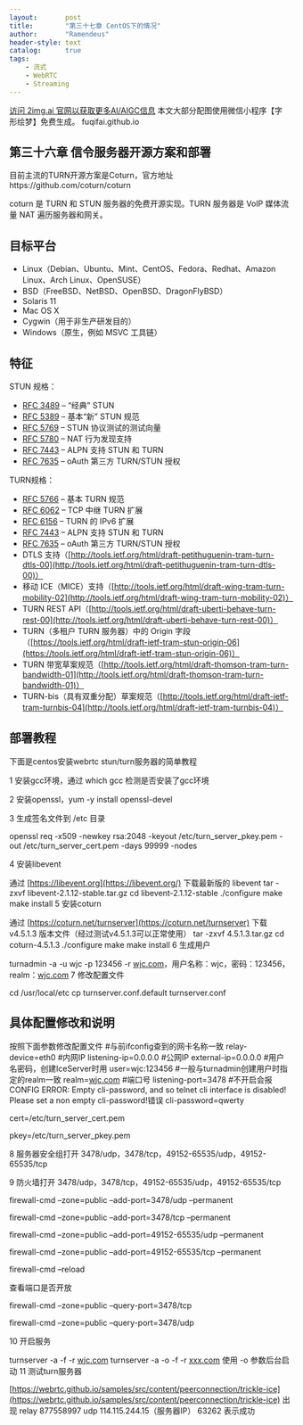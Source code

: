 ```yaml
---
layout:       post
title:        "第三十七章 CentOS下的情况"
author:       "Ramendeus"
header-style: text
catalog:      true
tags:
    - 流式
    - WebRTC
    - Streaming
---
```


[访问 2img.ai 官网以获取更多AI/AIGC信息](https://2img.ai)
本文大部分配图使用微信小程序【字形绘梦】免费生成。
fuqifai.github.io

## 第三十六章 信令服务器开源方案和部署


目前主流的TURN开源方案是Coturn，官方地址https://github.com/coturn/coturn

coturn 是 TURN 和 STUN 服务器的免费开源实现。TURN 服务器是 VoIP 媒体流量 NAT 遍历服务器和网关。

## 目标平台

+   Linux（Debian、Ubuntu、Mint、CentOS、Fedora、Redhat、Amazon Linux、Arch Linux、OpenSUSE）
+   BSD（FreeBSD、NetBSD、OpenBSD、DragonFlyBSD）
+   Solaris 11
+   Mac OS X
+   Cygwin（用于非生产研发目的）
+   Windows（原生，例如 MSVC 工具链）

## **特征**

STUN 规格：

+   [RFC 3489](https://datatracker.ietf.org/doc/html/rfc3489) – “经典” STUN
+   [RFC 5389](https://datatracker.ietf.org/doc/html/rfc5389) – 基本“新” STUN 规范
+   [RFC 5769](https://datatracker.ietf.org/doc/html/rfc5769) – STUN 协议测试的测试向量
+   [RFC 5780](https://datatracker.ietf.org/doc/html/rfc5780) – NAT 行为发现支持
+   [RFC 7443](https://datatracker.ietf.org/doc/html/rfc7443) – ALPN 支持 STUN 和 TURN
+   [RFC 7635](https://datatracker.ietf.org/doc/html/rfc7635) – oAuth 第三方 TURN/STUN 授权

TURN规格：

+   [RFC 5766](https://datatracker.ietf.org/doc/html/rfc5766) – 基本 TURN 规范
+   [RFC 6062](https://datatracker.ietf.org/doc/html/rfc6062) – TCP 中继 TURN 扩展
+   [RFC 6156](https://datatracker.ietf.org/doc/html/rfc6156) – TURN 的 IPv6 扩展
+   [RFC 7443](https://datatracker.ietf.org/doc/html/rfc7443) – ALPN 支持 STUN 和 TURN
+   [RFC 7635](https://datatracker.ietf.org/doc/html/rfc7635) – oAuth 第三方 TURN/STUN 授权
+   DTLS 支持（[http://tools.ietf.org/html/draft-petithuguenin-tram-turn-dtls-00](http://tools.ietf.org/html/draft-petithuguenin-tram-turn-dtls-00)）
+   移动 ICE（MICE）支持（[http://tools.ietf.org/html/draft-wing-tram-turn-mobility-02](http://tools.ietf.org/html/draft-wing-tram-turn-mobility-02)）
+   TURN REST API（[http://tools.ietf.org/html/draft-uberti-behave-turn-rest-00](http://tools.ietf.org/html/draft-uberti-behave-turn-rest-00)）
+   TURN（多租户 TURN 服务器）中的 Origin 字段（[https://tools.ietf.org/html/draft-ietf-tram-stun-origin-06](https://tools.ietf.org/html/draft-ietf-tram-stun-origin-06)）
+   TURN 带宽草案规范（[http://tools.ietf.org/html/draft-thomson-tram-turn-bandwidth-01](http://tools.ietf.org/html/draft-thomson-tram-turn-bandwidth-01)）
+   TURN-bis（具有双重分配）草案规范（[http://tools.ietf.org/html/draft-ietf-tram-turnbis-04](http://tools.ietf.org/html/draft-ietf-tram-turnbis-04)）

## 部署教程

下面是centos安装webrtc stun/turn服务器的简单教程

1 安装gcc环境，通过 which gcc 检测是否安装了gcc环境

2 安装openssl，yum -y install openssl-devel

3 生成签名文件到 /etc 目录

openssl req -x509 -newkey rsa:2048 -keyout /etc/turn\_server\_pkey.pem -out /etc/turn\_server\_cert.pem -days 99999 -nodes

4 安装libevent

通过 [https://libevent.org](https://libevent.org/) 下载最新版的 libevent tar -zxvf libevent-2.1.12-stable.tar.gz cd libevent-2.1.12-stable ./configure make make install 5 安装coturn

通过 [https://coturn.net/turnserver](https://coturn.net/turnserver) 下载 v4.5.1.3 版本文件（经过测试v4.5.1.3可以正常使用） tar -zxvf 4.5.1.3.tar.gz cd coturn-4.5.1.3 ./configure make make install 6 生成用户

turnadmin -a -u wjc -p 123456 -r [wjc.com](http://wjc.com/)，用户名称：wjc，密码：123456，realm：[wjc.com](http://wjc.com/) 7 修改配置文件

cd /usr/local/etc cp turnserver.conf.default turnserver.conf

## 具体配置修改和说明

按照下面参数修改配置文件 #与前ifconfig查到的网卡名称一致 relay-device=eth0 #内网IP listening-ip=0.0.0.0 #公网IP external-ip=0.0.0.0 #用户名密码，创建IceServer时用 user=wjc:123456 #一般与turnadmin创建用户时指定的realm一致 realm=[wjc.com](http://wjc.com/) #端口号 listening-port=3478 #不开启会报CONFIG ERROR: Empty cli-password, and so telnet cli interface is disabled! Please set a non empty cli-password!错误 cli-password=qwerty

cert=/etc/turn\_server\_cert.pem

pkey=/etc/turn\_server\_pkey.pem

8 服务器安全组打开 3478/udp，3478/tcp，49152-65535/udp，49152-65535/tcp

9 防火墙打开 3478/udp，3478/tcp，49152-65535/udp，49152-65535/tcp

firewall-cmd –zone=public –add-port=3478/udp –permanent

firewall-cmd –zone=public –add-port=3478/tcp –permanent

firewall-cmd –zone=public –add-port=49152-65535/udp –permanent

firewall-cmd –zone=public –add-port=49152-65535/tcp –permanent

firewall-cmd –reload

查看端口是否开放

firewall-cmd –zone=public –query-port=3478/tcp

firewall-cmd –zone=public –query-port=3478/udp

10 开启服务

turnserver -a -f -r [wjc.com](http://wjc.com/) turnserver -a -o -f -r [xxx.com](http://xxx.com/) 使用 -o 参数后台启动 11 测试turn服务器

[https://webrtc.github.io/samples/src/content/peerconnection/trickle-ice](https://webrtc.github.io/samples/src/content/peerconnection/trickle-ice) 出现 relay 877558997 udp 114.115.244.15（服务器IP） 63262 表示成功
